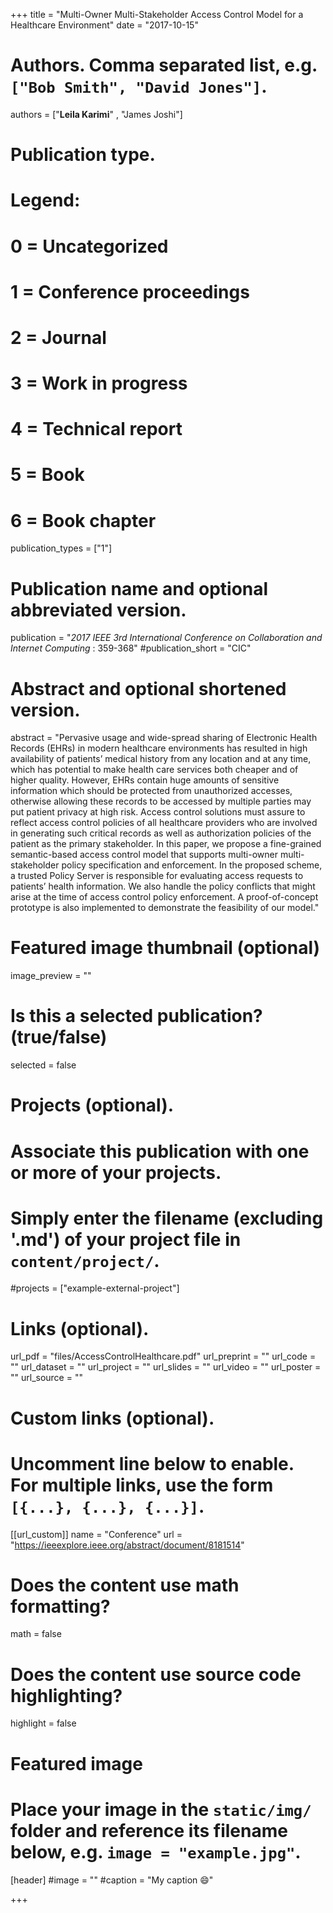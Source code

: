 +++
title = "Multi-Owner Multi-Stakeholder Access Control Model for a Healthcare Environment"
date = "2017-10-15"

# Authors. Comma separated list, e.g. `["Bob Smith", "David Jones"]`.

authors = ["**Leila Karimi**" , "James Joshi"]

# Publication type.
# Legend:
# 0 = Uncategorized
# 1 = Conference proceedings
# 2 = Journal
# 3 = Work in progress
# 4 = Technical report
# 5 = Book
# 6 = Book chapter
publication_types = ["1"]

# Publication name and optional abbreviated version.
publication = "*2017 IEEE 3rd International Conference on Collaboration and Internet Computing* : 359-368"
#publication_short = "CIC"

# Abstract and optional shortened version.
abstract = "Pervasive usage and wide-spread sharing of Electronic Health Records (EHRs) in modern healthcare environments has resulted in high availability of patients’ medical history from any location and at any time, which has potential to make health care services both cheaper and of higher quality. However, EHRs contain huge amounts of sensitive information which should be protected from unauthorized accesses, otherwise allowing these records to be accessed by multiple parties may put patient privacy at high risk. Access control solutions must assure to reflect access control policies of all healthcare providers who are involved in generating such critical records as well as authorization policies of the patient as the primary stakeholder. In this paper, we propose a fine-grained semantic-based access control model that supports multi-owner multi-stakeholder policy specification and enforcement. In the proposed scheme, a trusted Policy Server is responsible for evaluating access requests to patients’ health information. We also handle the policy conflicts that might arise at the time of access control policy enforcement. A proof-of-concept prototype is also implemented to demonstrate the feasibility of our model."

# Featured image thumbnail (optional)
image_preview = ""

# Is this a selected publication? (true/false)
selected = false

# Projects (optional).
#   Associate this publication with one or more of your projects.
#   Simply enter the filename (excluding '.md') of your project file in `content/project/`.
#projects = ["example-external-project"]

# Links (optional).
url_pdf = "files/AccessControlHealthcare.pdf"
url_preprint = ""
url_code = ""
url_dataset = ""
url_project = ""
url_slides = ""
url_video = ""
url_poster = ""
url_source = ""

# Custom links (optional).
#   Uncomment line below to enable. For multiple links, use the form `[{...}, {...}, {...}]`.
[[url_custom]]
name = "Conference"
url = "https://ieeexplore.ieee.org/abstract/document/8181514"

# Does the content use math formatting?
math = false

# Does the content use source code highlighting?
highlight = false
  
# Featured image
# Place your image in the `static/img/` folder and reference its filename below, e.g. `image = "example.jpg"`.
[header]
#image = ""
#caption = "My caption :smile:"

+++